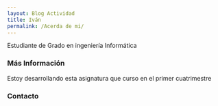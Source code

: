 ```yaml
---
layout: Blog Actividad
title: Iván
permalink: /Acerda de mi/
---
```


Estudiante de Grado en ingeniería Informática

### Más Información

Estoy desarrollando esta asignatura que curso en el primer cuatrimestre

### Contacto
